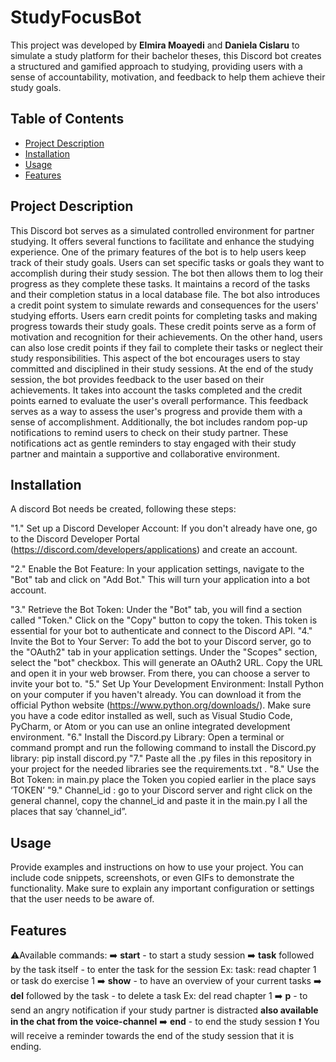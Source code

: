 

# StudyFocusBot

This project was developed by **Elmira Moayedi** and **Daniela Cislaru** to simulate a study platform for their bachelor theses, this Discord bot creates a structured and gamified approach to studying, providing users with a sense of accountability, motivation, and feedback to help them achieve their study goals.


## Table of Contents

- [Project Description](#project-description)
- [Installation](#installation)
- [Usage](#usage)
- [Features](#features)


## Project Description

This Discord bot serves as a simulated controlled environment for partner studying. It offers several functions to facilitate and enhance the studying experience.
One of the primary features of the bot is to help users keep track of their study goals. Users can set specific tasks or goals they want to accomplish during their study session. The bot then allows them to log their progress as they complete these tasks. It maintains a record of the tasks and their completion status in a local database file.
The bot also introduces a credit point system to simulate rewards and consequences for the users' studying efforts. Users earn credit points for completing tasks and making progress towards their study goals. These credit points serve as a form of motivation and recognition for their achievements.
On the other hand, users can also lose credit points if they fail to complete their tasks or neglect their study responsibilities. This aspect of the bot encourages users to stay committed and disciplined in their study sessions.
At the end of the study session, the bot provides feedback to the user based on their achievements. It takes into account the tasks completed and the credit points earned to evaluate the user's overall performance. This feedback serves as a way to assess the user's progress and provide them with a sense of accomplishment.
Additionally, the bot includes random pop-up notifications to remind users to check on their study partner. These notifications act as gentle reminders to stay engaged with their study partner and maintain a supportive and collaborative environment.






## Installation

A discord Bot needs be created, following these steps:

"1." Set up a Discord Developer Account: If you don't already have one, go to the Discord Developer Portal (https://discord.com/developers/applications) and create an account.

"2." Enable the Bot Feature: In your application settings, navigate to the "Bot" tab and click on "Add Bot." This will turn your application into a bot account.

"3." Retrieve the Bot Token: Under the "Bot" tab, you will find a section called "Token." Click on the "Copy" button to copy the token. This token is essential for your bot to authenticate and connect to the Discord API.
"4." Invite the Bot to Your Server: To add the bot to your Discord server, go to the "OAuth2" tab in your application settings. Under the "Scopes" section, select the "bot" checkbox. This will generate an OAuth2 URL. Copy the URL and open it in your web browser. From there, you can choose a server to invite your bot to.
"5." Set Up Your Development Environment: Install Python on your computer if you haven't already. You can download it from the official Python website (https://www.python.org/downloads/). Make sure you have a code editor installed as well, such as Visual Studio Code, PyCharm, or Atom or you can use an online integrated development environment.
"6." Install the Discord.py Library: Open a terminal or command prompt and run the following command to install the Discord.py library:     pip install discord.py
"7." Paste all the .py files in this repository in your project for the needed libraries see the requirements.txt .
"8." Use the Bot Token: in main.py place the Token you copied earlier in the place says ‘TOKEN’
"9." Channel_id : go to your Discord server and right click on the general channel, copy the channel_id and paste it in the main.py I all the places that say ‘channel_id”.



## Usage

Provide examples and instructions on how to use your project. You can include code snippets, screenshots, or even GIFs to demonstrate the functionality. Make sure to explain any important configuration or settings that the user needs to be aware of.

## Features

:warning:Available commands:
:arrow_right: **start** - to start a study session
:arrow_right: **task** followed by the task itself - to enter the task for the session
Ex: task: read chapter 1 or task do exercise 1
:arrow_right: **show** - to have an overview of your current tasks
:arrow_right: **del** followed by the task - to delete a task
Ex: del read chapter 1
:arrow_right: **p** - to send an angry notification if your study partner is distracted
__also available in the chat from the voice-channel__
:arrow_right: **end** - to end the study session
:exclamation: You will receive a reminder towards the end of the study session that it is ending.



